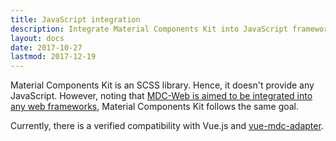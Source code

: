```yaml
---
title: JavaScript integration
description: Integrate Material Components Kit into JavaScript frameworks.
layout: docs
date: 2017-10-27
lastmod: 2017-12-19
---
```


Material Components Kit is an SCSS library. Hence, it doesn't provide any JavaScript. However, noting that
[MDC-Web is aimed to be integrated into any web frameworks](https://material.io/components/web/docs/framework-integration/),
Material Components Kit follows the same goal.

Currently, there is a verified compatibility with Vue.js and [vue-mdc-adapter](https://stasson.github.io/vue-mdc-adapter).
